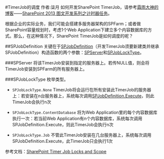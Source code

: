 #TimerJob的调度
	作者:柒月
如何开发SharePoint TimerJob，请参考[霖雨大神的博客](http://www.cnblogs.com/jianyus/)——[SharePoint 2013 图文开发系列之计时器任务](http://www.cnblogs.com/jianyus/p/3458535.html)。

根据企业的实际业务，我们可能会搭建多服务器架构的SPFarm；或者做SharePoint容量规划时，考虑1个Web Application下建立多个内容数据库的方式。那么，在这种情况下，SharePoint TimerJob是如何调度的呢？

##SPJobDefinition
 关键在于[SPJobDefinition](https://msdn.microsoft.com/en-us/library/ms427704.aspx)（开发TimerJob须要新建类并继承SPJobDefinition）构造函数的两个参数：[SPServer](https://msdn.microsoft.com/en-us/library/microsoft.sharepoint.administration.spserver.aspx)和[SPJobLockType](https://msdn.microsoft.com/en-us/library/microsoft.sharepoint.administration.spjoblocktype.aspx)。

###SPServer
将该TimerJob安装到指定的服务器上。若传NULL值，则会将TimerJob安装到SPFarm的所有服务器上。

###SPJobLockType
枚举类型。

- `SPJobLockType.None`   TimerJob将会运行在所有安装此TimerJob的服务器上：若安装在n台服务器上，系统每次调用[SPJobDefinition.Execute](https://msdn.microsoft.com/en-us/library/microsoft.sharepoint.administration.spjobdefinition.execute.aspx)，则此TimerJob会执行n次


- `SPJobLockType.ContentDatabase` 将为Web Application里的每个内容数据库执行一次：若当前Web Application有n个内容数据库，系统每次调用SPJobDefinition.Execute，则此TimerJob会执行n次



- `SPJobLockType.Job`   不管此TimerJob安装在几台服务器上，系统每次调用SPJobDefinition.Execute，此TimerJob只会执行1次

参考文档：[SharePoint Timer Job Locks and Scope](http://blogs.msdn.com/b/besidethepoint/archive/2011/11/13/sharepoint-timer-job-locks-and-scope.aspx)
